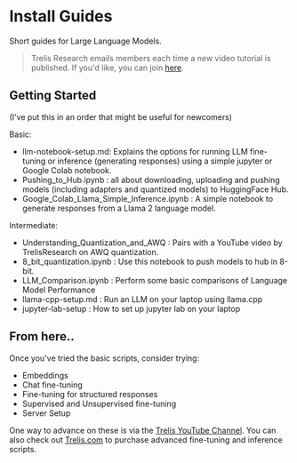 # Install Guides
Short guides for Large Language Models.

> Trelis Research emails members each time a new video tutorial is published. If you'd like, you can join [here](https://trelis.substack.com).

## Getting Started

(I've put this in an order that might be useful for newcomers)

Basic:
- llm-notebook-setup.md: Explains the options for running LLM fine-tuning or inference (generating responses) using a simple jupyter or Google Colab notebook.
- Pushing_to_Hub.ipynb : all about downloading, uploading and pushing models (including adapters and quantized models) to HuggingFace Hub.
- Google_Colab_Llama_Simple_Inference.ipynb : A simple notebook to generate responses from a Llama 2 language model.

Intermediate:
- Understanding_Quantization_and_AWQ : Pairs with a YouTube video by TrelisResearch on AWQ quantization.
- 8_bit_quantization.ipynb : Use this notebook to push models to hub in 8-bit.
- LLM_Comparison.ipynb : Perform some basic comparisons of Language Model Performance
- llama-cpp-setup.md : Run an LLM on your laptop using llama.cpp
- jupyter-lab-setup : How to set up jupyter lab on your laptop

## From here..
Once you've tried the basic scripts, consider trying:
- Embeddings
- Chat fine-tuning
- Fine-tuning for structured responses
- Supervised and Unsupervised fine-tuning
- Server Setup

One way to advance on these is via the [Trelis YouTube Channel](https://youtube.com/@TrelisResearch). You can also check out [Trelis.com](https://trelis.com) to purchase advanced fine-tuning and inference scripts.
